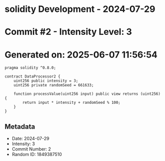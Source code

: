 ﻿# solidity Development - 2024-07-29
# Commit #2 - Intensity Level: 3
# Generated on: 2025-06-07 11:56:54
```solidity
pragma solidity ^0.8.0;

contract DataProcessor2 {
    uint256 public intensity = 3;
    uint256 private randomSeed = 661633;

    function processValue(uint256 input) public view returns (uint256) {
        return input * intensity + randomSeed % 100;
    }
}
```
## Metadata
- Date: 2024-07-29
- Intensity: 3
- Commit Number: 2
- Random ID: 1849387510
